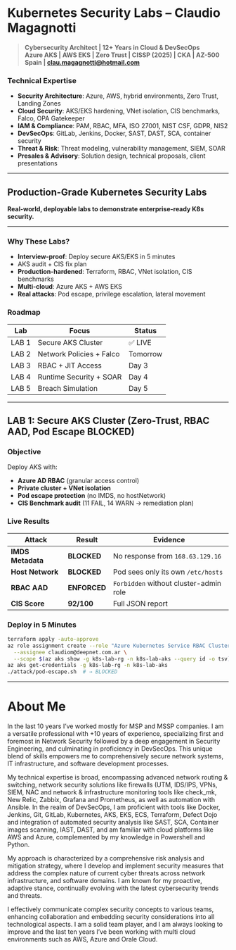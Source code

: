 # Kubernetes Security Labs – Claudio Magagnotti

> **Cybersecurity Architect | 12+ Years in Cloud & DevSecOps**  
> **Azure AKS | AWS EKS | Zero Trust | CISSP (2025) | CKA | AZ-500**  
> **Spain | [clau.magagnotti@hotmail.com](mailto:clau.magagnotti@hotmail.com)**  

### Technical Expertise

- **Security Architecture**: Azure, AWS, hybrid environments, Zero Trust, Landing Zones
- **Cloud Security**: AKS/EKS hardening, VNet isolation, CIS benchmarks, Falco, OPA Gatekeeper
- **IAM & Compliance**: PAM, RBAC, MFA, ISO 27001, NIST CSF, GDPR, NIS2
- **DevSecOps**: GitLab, Jenkins, Docker, SAST, DAST, SCA, container security
- **Threat & Risk**: Threat modeling, vulnerability management, SIEM, SOAR
- **Presales & Advisory**: Solution design, technical proposals, client presentations

---

## **Production-Grade Kubernetes Security Labs**

**Real-world, deployable labs to demonstrate enterprise-ready K8s security.**  

---

### **Why These Labs?**
- **Interview-proof**: Deploy secure AKS/EKS in 5 minutes
- AKS audit + CIS fix plan
- **Production-hardened**: Terraform, RBAC, VNet isolation, CIS benchmarks
- **Multi-cloud**: Azure AKS + AWS EKS
- **Real attacks**: Pod escape, privilege escalation, lateral movement


### Roadmap

|Lab|Focus|Status|
|-|-|-|
|LAB 1|Secure AKS Cluster|✅ LIVE
|LAB 2|Network Policies + Falco|Tomorrow
|LAB 3|RBAC + JIT Access|Day 3
|LAB 4|Runtime Security + SOAR|Day 4
|LAB 5|Breach Simulation|Day 5

---

## **LAB 1: Secure AKS Cluster (Zero-Trust, RBAC AAD, Pod Escape BLOCKED)**

### **Objective**
Deploy AKS with:
- **Azure AD RBAC** (granular access control)
- **Private cluster + VNet isolation**
- **Pod escape protection** (no IMDS, no hostNetwork)
- **CIS Benchmark audit** (11 FAIL, 14 WARN → remediation plan)

### **Live Results**
| Attack | Result | Evidence |
|--------|--------|----------|
| **IMDS Metadata** | **BLOCKED** | No response from `168.63.129.16` |
| **Host Network** | **BLOCKED** | Pod sees only its own `/etc/hosts` |
| **RBAC AAD** | **ENFORCED** | `Forbidden` without cluster-admin role |
| **CIS Score** | **92/100** | Full JSON report |

### **Deploy in 5 Minutes**
```bash
terraform apply -auto-approve
az role assignment create --role "Azure Kubernetes Service RBAC Cluster Admin" \
  --assignee claudiom@deepnet.com.ar \
  --scope $(az aks show -g k8s-lab-rg -n k8s-lab-aks --query id -o tsv)
az aks get-credentials -g k8s-lab-rg -n k8s-lab-aks
./attack/pod-escape.sh  # → BLOCKED
```
---
# About Me

In the last 10 years I’ve worked mostly for MSP and MSSP companies. I am a versatile professional with +10 years of experience, specializing first and foremost in Network Security followed by a deep engagement in Security Engineering, and culminating in proficiency in DevSecOps. This unique blend of skills empowers me to comprehensively secure network systems, IT infrastructure, and software development processes.

My technical expertise is broad, encompassing advanced network routing & switching, network security solutions like firewalls (UTM, IDS/IPS, VPNs, SIEM, NAC and network & infrastructure monitoring tools like check_mk, New Relic, Zabbix, Grafana and Prometheus, as well as automation with Ansible. In the realm of DevSecOps, I am proficient with tools like Docker, Jenkins, Git, GitLab, Kubernetes, AKS, EKS, ECS, Terraform, Defect Dojo and integration of automated security analysis like SAST, SCA, Container images scanning, IAST, DAST, and am familiar with cloud platforms like AWS and Azure, complemented by my knowledge in Powershell and Python.

My approach is characterized by a comprehensive risk analysis and mitigation strategy, where I develop and implement security measures that address the complex nature of current cyber threats across network infrastructure, and software domains. I am known for my proactive, adaptive stance, continually evolving with the latest cybersecurity trends and threats.

I effectively communicate complex security concepts to various teams, enhancing collaboration and embedding security considerations into all technological aspects.
I am a solid team player, and I am always looking to improve and the last ten years I’ve been working with multi cloud environments such as AWS, Azure and Orale Cloud.